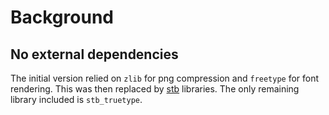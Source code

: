# Background

## No external dependencies

The initial version relied on `zlib` for png compression and `freetype` for font
rendering. This was then replaced by [stb](https://github.com/nothings/stb) libraries.
The only remaining library included is `stb_truetype`.
